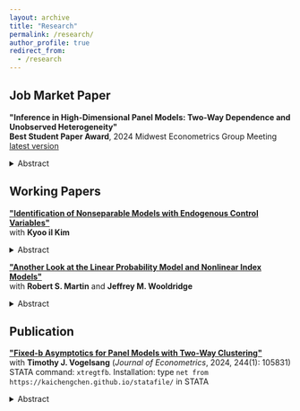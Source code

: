 ```yaml
---
layout: archive
title: "Research"
permalink: /research/
author_profile: true
redirect_from:
  - /research
---
```


## Job Market Paper

**"Inference in High-Dimensional Panel Models: Two-Way Dependence and Unobserved Heterogeneity"**  
**Best Student Paper Award**, 2024 Midwest Econometrics Group Meeting \
[latest version](https://kaichengchen.github.io/TW_DML_LASSO_CRE.pdf)
<details>
<summary>Abstract</summary>
Panel data allows for the modeling of unobserved heterogeneity, which significantly increases the number of nuisance parameters, making high dimensionality a practical issue rather than just a theoretical concern. However, unobserved heterogeneity, along with potential temporal and cross-sectional dependence in panel data, further complicates estimation and inference for high-dimensional models. This paper proposes a toolkit for robust estimation and inference in high-dimensional panel models with large cross-sectional and time sample sizes. To reduce the dimensionality, I propose a weighted LASSO using two-way cluster-robust penalty weights. Due to the cluster dependence driven by the underlying components, the rate of convergence is slow even in an oracle case. Nevertheless, by leveraging a clustered-panel cross-fitting approach for bias-correction, the asymptotic normality on low-dimensional parameters can be established using the weighted LASSO for nuisance estimation. As a special case, in a partial linear model with non-additive unobserved time and unit effects, inferential results are also established using the full sample. In a panel estimation of the government spending multiplier, I demonstrate how high dimensionality can be hidden and how the proposed toolkit enables flexible modeling and robust inference.
</details>


## Working Papers

**["Identification of Nonseparable Models with Endogenous Control Variables"](https://arxiv.org/abs/2401.14395)**\
with **Kyoo il Kim**
 <details>
<summary>Abstract</summary>
Identification of partial effects relies on some exogeneity conditions of the targeted treatment, which is often achieved through including relevant control variables. While these controls are implicitly or explicitly assumed to be exogenous, it is common to encounter endogenous control variables in practice. It brings a dilemma: without controlling, both the unobserved determinants of the outcome and the relevant controls cause the endogeneity issue for the treatment; with controlling, the endogeneity of controls will pollute the identification even with the conditional independence. Either way, due to the lack of identification, estimations assuming exogeneity of the controls are biased and the inference are rendered invalid. The problem is not solved with an instrumental variable when the IV is only conditionally valid and controls are endogenous. We provide an alternative identification for both cases under an extra measurable separability condition between the treatment and the controls. Noticeably, this condition permits the controls to be influenced by the treatment, effectively allowing for some types of bad controls. The results apply to a wide class of models including linear, nonlinear, and non-separable models. Monte Carlo simulations exemplify the bias of estimations based on exogeneity assumption on the control when they are actually endogenous, and the proposed identification methods paired with usual nonparametric estimators perform well in finite sample. We revisit empirical studies published in top economics journals and show how our methods matter in practice.
</details>


**["Another Look at the Linear Probability Model and Nonlinear Index Models"](https://arxiv.org/abs/2308.15338)**\
 with **Robert S. Martin** and **Jeffrey M. Wooldridge**
 <details>
<summary>Abstract</summary>
We reassess the use of linear models for binary responses, focusing on average partial effects (APEs). We confirm that under certain conditions, linear projection parameters correspond to APEs even when the true model is nonlinear. Simulations demonstrate a large fraction of fitted values in [0, 1] is neither necessary nor sufficient for OLS to approximate the APEs. To reduce bias, excluding observations with fitted values outside [0, 1] has been proposed. We show that iteratively trimming the sample is equivalent to nonlinear least squares estimation of a piece-wise linear (ramp) model, for which we establish consistency and asymptotic normality results.
</details>


## Publication
**["Fixed-b Asymptotics for Panel Models with Two-Way Clustering"](https://arxiv.org/abs/2309.08707)**\
with **Timothy J. Vogelsang** (*Journal of Econometrics*, 2024, 244(1): 105831) \
STATA command: ``xtregtfb``. Installation: type ``net from https://kaichengchen.github.io/statafile/`` in STATA 
<details>
<summary>Abstract</summary>
This paper studies a cluster robust variance estimator proposed by Chiang, Hansen and Sasaki (2024) for linear panels. First, we show algebraically that this variance estimator (CHS estimator, hereafter) is a linear combination of three common variance estimators: the one-way unit cluster estimator, the "HAC of averages" estimator, and the
"average of HACs" estimator. Based on this finding, we obtain a fixed-b asymptotic result for the CHS estimator and corresponding test statistics as the cross-section and time sample sizes jointly go to infinity. Furthermore, we propose two simple bias-corrected versions of the variance estimator and derive the fixed-b limits. In a
simulation study, we find that the two bias-corrected variance estimators along with fixed-b critical values provide improvements in finite sample coverage probabilities. We illustrate the impact of bias-correction and use of the fixed-b critical values on inference in an empirical example on the relationship between industry profitability and market concentration.
</details>


